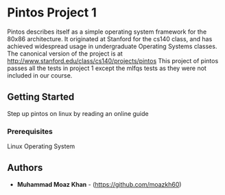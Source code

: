 # Pintos Project 1

Pintos describes itself as a simple operating system framework for the 80x86 architecture.  It originated at Stanford for the cs140 class, and has achieved widespread usage in undergraduate
Operating Systems classes.  The canonical version of the project is at http://www.stanford.edu/class/cs140/projects/pintos
This project of pintos passes all the tests in project 1 except the mlfqs tests as they were not included in our course.

## Getting Started

Step up pintos on linux by reading an online guide

### Prerequisites

Linux Operating System

## Authors

* **Muhammad Moaz Khan** - (https://github.com/moazkh60) 
